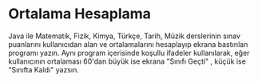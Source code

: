 # Ortalama Hesaplama
Java ile Matematik, Fizik, Kimya, Türkçe, Tarih, Müzik derslerinin sınav puanlarını kullanıcıdan alan  ve ortalamalarını hesaplayıp ekrana bastırılan programı yazın.  Aynı program içerisinde koşullu ifadeler kullanılarak, eğer kullanıcının ortalaması   60'dan büyük ise ekrana "Sınıfı Geçti" , küçük ise "Sınıfta Kaldı" yazsın.
